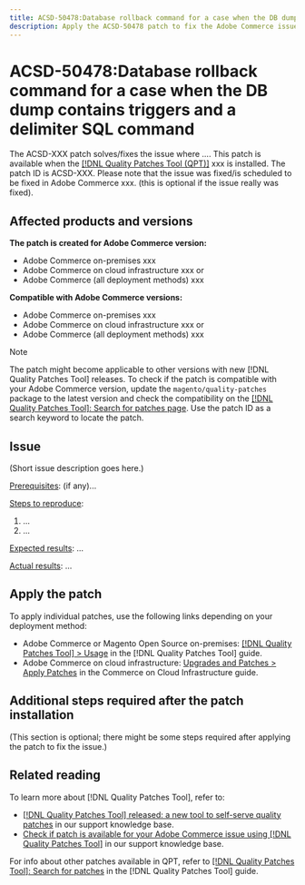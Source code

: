 ```yaml
---
title: ACSD-50478:Database rollback command for a case when the DB dump contains triggers and a delimiter SQL command
description: Apply the ACSD-50478 patch to fix the Adobe Commerce issue where database rollback command for a case when the DB dump contains triggers and a delimiter SQL command 
---
```


# ACSD-50478:Database rollback command for a case when the DB dump contains triggers and a delimiter SQL command

The ACSD-XXX patch solves/fixes the issue where .... This patch is available when the [[!DNL Quality Patches Tool (QPT)]](/help/announcements/adobe-commerce-announcements/magento-quality-patches-released-new-tool-to-self-serve-quality-patches.md) xxx is installed. The patch ID is ACSD-XXX. Please note that the issue was fixed/is scheduled to be fixed in Adobe Commerce xxx. (this is optional if the issue really was fixed).

## Affected products and versions

**The patch is created for Adobe Commerce version:**
* Adobe Commerce on-premises xxx
* Adobe Commerce on cloud infrastructure xxx 
    or
* Adobe Commerce (all deployment methods) xxx

**Compatible with Adobe Commerce versions:**
* Adobe Commerce on-premises xxx
* Adobe Commerce on cloud infrastructure xxx
    or
* Adobe Commerce (all deployment methods) xxx

>[!NOTE]
>
>The patch might become applicable to other versions with new [!DNL Quality Patches Tool] releases. To check if the patch is compatible with your Adobe Commerce version, update the `magento/quality-patches` package to the latest version and check the compatibility on the [[!DNL Quality Patches Tool]: Search for patches page](https://experienceleague.adobe.com/tools/commerce-quality-patches/index.html). Use the patch ID as a search keyword to locate the patch.

## Issue

(Short issue description goes here.) 

<u>Prerequisites</u>:
(if any)...

<u>Steps to reproduce</u>:

1. ...
1. ...

<u>Expected results</u>:
...

<u>Actual results</u>:
...

## Apply the patch

To apply individual patches, use the following links depending on your deployment method:

* Adobe Commerce or Magento Open Source on-premises: [[!DNL Quality Patches Tool] > Usage](https://experienceleague.adobe.com/docs/commerce-operations/tools/quality-patches-tool/usage.html) in the [!DNL Quality Patches Tool] guide.
* Adobe Commerce on cloud infrastructure: [Upgrades and Patches > Apply Patches](https://experienceleague.adobe.com/docs/commerce-cloud-service/user-guide/develop/upgrade/apply-patches.html) in the Commerce on Cloud Infrastructure guide.

## Additional steps required after the patch installation

(This section is optional; there might be some steps required after applying the patch to fix the issue.) 

## Related reading

To learn more about [!DNL Quality Patches Tool], refer to:

* [[!DNL Quality Patches Tool] released: a new tool to self-serve quality patches](/help/announcements/adobe-commerce-announcements/magento-quality-patches-released-new-tool-to-self-serve-quality-patches.md) in our support knowledge base.
* [Check if patch is available for your Adobe Commerce issue using [!DNL Quality Patches Tool]](/help/support-tools/patches-available-in-qpt-tool/check-patch-for-magento-issue-with-magento-quality-patches.md) in our support knowledge base.

For info about other patches available in QPT, refer to [[!DNL Quality Patches Tool]: Search for patches](https://experienceleague.adobe.com/tools/commerce-quality-patches/index.html) in the [!DNL Quality Patches Tool] guide.
